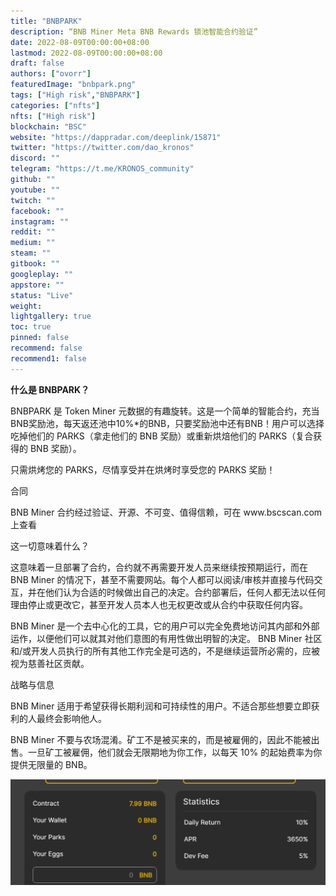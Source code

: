 ```yaml
---
title: "BNBPARK"
description: “BNB Miner Meta BNB Rewards 锁池智能合约验证”
date: 2022-08-09T00:00:00+08:00
lastmod: 2022-08-09T00:00:00+08:00
draft: false
authors: ["ovorr"]
featuredImage: "bnbpark.png"
tags: ["High risk","BNBPARK"]
categories: ["nfts"]
nfts: ["High risk"]
blockchain: "BSC"
website: "https://dappradar.com/deeplink/15871"
twitter: "https://twitter.com/dao_kronos"
discord: ""
telegram: "https://t.me/KRONOS_community"
github: ""
youtube: ""
twitch: ""
facebook: ""
instagram: ""
reddit: ""
medium: ""
steam: ""
gitbook: ""
googleplay: ""
appstore: ""
status: "Live"
weight: 
lightgallery: true
toc: true
pinned: false
recommend: false
recommend1: false
---
```

**什么是&nbsp;BNBPARK？**

<p>BNBPARK 是 Token Miner 元数据的有趣旋转。这是一个简单的智能合约，充当BNB奖励池，每天返还池中10%*的BNB，只要奖励池中还有BNB！用户可以选择吃掉他们的 PARKS（拿走他们的 BNB 奖励）或重新烘焙他们的 PARKS（复合获得的 BNB 奖励）。</p>
<p>只需烘烤您的 PARKS，尽情享受并在烘烤时享受您的 PARKS 奖励！</p>
<p>合同</p>
<p>BNB Miner 合约经过验证、开源、不可变、值得信赖，可在 www.bscscan.com 上查看</p>
<p>这一切意味着什么？</p>
<p>这意味着一旦部署了合约，合约就不再需要开发人员来继续按预期运行，而在 BNB Miner 的情况下，甚至不需要网站。每个人都可以阅读/审核并直接与代码交互，并在他们认为合适的时候做出自己的决定。合约部署后，任何人都无法以任何理由停止或更改它，甚至开发人员本人也无权更改或从合约中获取任何内容。</p>
<p>BNB Miner 是一个去中心化的工具，它的用户可以完全免费地访问其内部和外部运作，以便他们可以就其对他们意图的有用性做出明智的决定。 BNB Miner 社区和/或开发人员执行的所有其他工作完全是可选的，不是继续运营所必需的，应被视为慈善社区贡献。</p>
<p>战略与信息</p>
<p>BNB Miner 适用于希望获得长期利润和可持续性的用户。不适合那些想要立即获利的人最终会影响他人。</p>
<p>BNB Miner 不要与农场混淆。矿工不是被买来的，而是被雇佣的，因此不能被出售。一旦矿工被雇佣，他们就会无限期地为你工作，以每天 10% 的起始费率为你提供无限量的 BNB。</p>



![a](a.png)